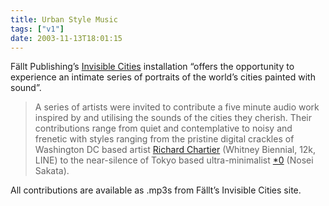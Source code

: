 ```yaml
---
title: Urban Style Music
tags: ["v1"]
date: 2003-11-13T18:01:15
---
```


F&auml;llt Publishing&#8217;s [Invisible Cities][1] installation &#8220;offers the opportunity to experience an intimate series of portraits of the world&#8217;s cities painted with sound&#8221;.

> A series of artists were invited to contribute a five minute audio work inspired by and utilising the sounds of the cities they cherish. Their contributions range from quiet and contemplative to noisy and frenetic with styles ranging from the pristine digital crackles of Washington DC based artist [Richard Chartier][2] (Whitney Biennial, 12k, LINE) to the near-silence of Tokyo based ultra-minimalist [\*0][3] (Nosei Sakata).

All contributions are available as .mp3s from F&auml;llt&#8217;s Invisible Cities site.

[1]: http://www.fallt.com/invisiblecities/ "Fallt Publishing | Invisible Cities"
[2]: http://www.3particles.com/
[3]: http://www.discogs.com/artist/Nosei_Sakata "Discogs: Nosei Sakata"
